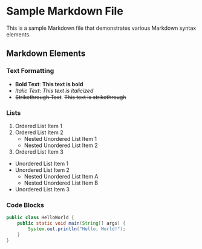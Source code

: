 # Sample Markdown File

This is a sample Markdown file that demonstrates various Markdown syntax elements.

## Markdown Elements

### Text Formatting

- **Bold Text**: **This text is bold**
- _Italic Text_: _This text is italicized_
- ~~Strikethrough Text~~: ~~This text is strikethrough~~

### Lists

1. Ordered List Item 1
2. Ordered List Item 2
   - Nested Unordered List Item 1
   - Nested Unordered List Item 2
3. Ordered List Item 3

- Unordered List Item 1
- Unordered List Item 2
  - Nested Unordered List Item A
  - Nested Unordered List Item B
- Unordered List Item 3

### Code Blocks

```java
public class HelloWorld {
    public static void main(String[] args) {
        System.out.println("Hello, World!");
    }
}
```
